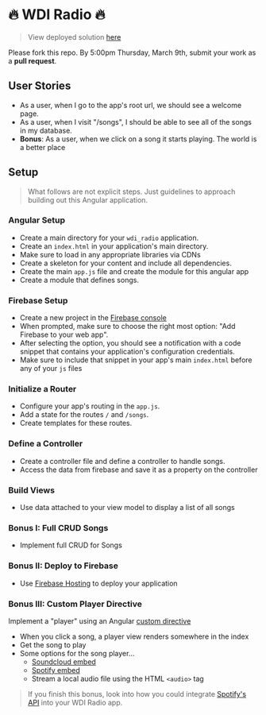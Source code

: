 # :fire: WDI Radio :fire:

> View deployed solution [here](https://wdi-radio.firebaseapp.com/)

Please fork this repo. By 5:00pm Thursday, March 9th, submit your work as a **pull request**.

## User Stories

- As a user, when I go to the app's root url, we should see a welcome page.
- As a user, when I visit "/songs", I should be able to see all of the songs in my database.
- **Bonus**: As a user, when we click on a song it starts playing. The world is a better place

## Setup

> What follows are not explicit steps. Just guidelines to approach building out this Angular application.

### Angular Setup

- Create a main directory for your `wdi_radio` application.
- Create an `index.html` in your application's main directory.
- Make sure to load in any appropriate libraries via CDNs
- Create a skeleton for your content and include all dependencies.
- Create the main `app.js` file and create the module for this angular app 
- Create a module that defines songs.

### Firebase Setup

- Create a new project in the [Firebase console](https://console.firebase.google.com/)
- When prompted, make sure to choose the right most option: "Add Firebase to your web app".
- After selecting the option, you should see a notification with a code snippet that contains your application's configuration credentials.
- Make sure to include that snippet in your app's main `index.html` before any of your `js` files

### Initialize a Router

- Configure your app's routing in the `app.js`.
- Add a state for the routes `/` and `/songs`.
- Create templates for these routes.

### Define a Controller

- Create a controller file and define a controller to handle songs.
- Access the data from firebase and save it as a property on the controller

### Build Views

- Use data attached to your view model to display a list of all songs

### Bonus I: Full CRUD Songs

- Implement full CRUD for Songs

### Bonus II: Deploy to Firebase

- Use [Firebase Hosting](https://firebase.google.com/docs/hosting/) to deploy your application

### Bonus III: Custom Player Directive

Implement a "player" using an Angular [custom directive](https://github.com/ga-wdi-lessons/angular-directives)

- When you click a song, a player view renders somewhere in the index
- Get the song to play
- Some options for the song player...
  - [Soundcloud embed](http://shareandembed.help.soundcloud.com/customer/portal/articles/2167182-embedding-a-track-or-playlist-on-wordpress)
  - [Spotify embed](https://developer.spotify.com/technologies/widgets/spotify-play-button/)
  - Stream a local audio file using the HTML `<audio>` tag

> If you finish this bonus, look into how you could integrate [Spotify's API](https://developer.spotify.com/web-api/) into your WDI Radio app.
